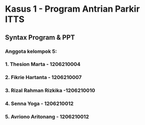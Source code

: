 # Kasus 1 - Program Antrian Parkir ITTS
## Syntax Program & PPT
 
 ### Anggota kelompok 5:
 ### 1. Thesion Marta - 1206210004
 ### 2. Fikrie Hartanta - 1206210007
 ### 3. Rizal Rahman Rizkika -1206210010
 ### 4. Senna Yoga - 1206210012
 ### 5. Avriono Aritonang - 1206210012
